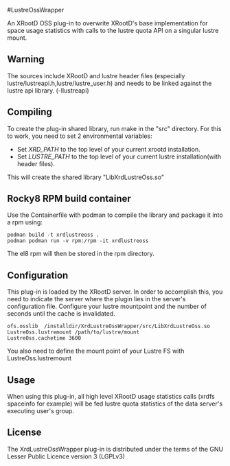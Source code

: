 #LustreOssWrapper

An XRootD OSS plug-in to overwrite XRootD's base implementation for space usage statistics with calls to the lustre quota API on a singular lustre mount.

## Warning

The sources include XRootD and lustre header files (especially lustre/lustreapi.h,lustre/lustre_user.h)
and needs to be linked against the lustre api library. (-llustreapi)

## Compiling

To create the plug-in shared library, run make in the "src" directory.
For this to work, you need to set 2 environmental variables:

* Set *XRD_PATH* to the top level of your current xrootd installation.
* Set *LUSTRE_PATH* to the top level of your current lustre installation(with header files). 

This will create the shared library "LibXrdLustreOss.so"

## Rocky8 RPM build container

Use the Containerfile with podman to compile the library and package it into a rpm using:

```
podman build -t xrdlustreoss .
podman podman run -v rpm:/rpm -it xrdlustreoss
```

The el8 rpm will then be stored in the rpm directory.

## Configuration

This plug-in is loaded by the XRootD server. In order to accomplish this, you need to indicate the server where the plugin lies in the server's configuration file. Configure your lustre mountpoint and the number of seconds until the cache is invalidated.
```shell
ofs.osslib  /installdir/XrdLustreOssWrapper/src/LibXrdLustreOss.so
LustreOss.lustremount /path/to/lustre/mount
LustreOss.cachetime 3600

```
You also need to define the mount point of your Lustre FS with LustreOss.lustremount


## Usage

When using this plug-in, all high level XRootD usage statistics calls (xrdfs spaceinfo for example) will be fed lustre quota statistics of the data server's executing user's group.

## License

The XrdLustreOssWrapper plug-in is distributed under the terms of the GNU Lesser Public Licence version 3 (LGPLv3)


